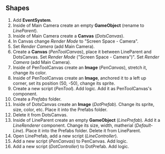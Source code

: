 ## Shapes
1. Add __EventSystem__.
2. Inside of Main Camera create an empty __GameObject__ (rename to _LineParent_).
3. Inside of Main Camera create a __Canvas__ (_DotsCanvas_).
4. In Canvas change _Render Mode_ to "Screen Space - Camera".
5. Set _Render Camera_ (add Main Camera).
6. Create a __Canvas__ (_PenToolCanvas_), place it between LineParent and DotsCanvas. Set _Render Mode_ ("Screen Space - Camera")". Set _Render Camera_ (add Main Camera).
7. Inside of PenToolCanvas create an __Image__ (_PenCanvas_), stretch it, change its color.
8. Inside of PenToolCanvas create an __Image__, anchored it to a left up corner, set its position (50, -50), change its sprite.
9. Create a new script (_PenTool_). Add logic. Add it as PenToolCanvas's component.
10. Create a _Prefabs_ folder.
11. Inside of DotsCanvas create an __Image__ (_DotPrefab_). Change its sprite, size, color, etc. Place it into the Prefabs folder.
12. Delete it from DotsCanvas.
13. Inside of LineParent create an empty __GameObject__ (_LinePrefab_). Add it a _LineRenderer_ component. Change its size, width, matherial (_Default-Line_). Place it into the Prefabs folder. Delete it from LineParent.
14. Open LinePrefab, add a new script (_LineController_).
15. Add a new script (_PenCanvas_) to PenCanvas. Add logic.
16. Add a new script (_DotController_) to DotPrefab. Add logic.